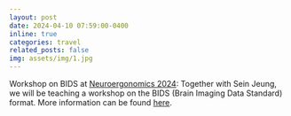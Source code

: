 ```yaml
---
layout: post
date: 2024-04-10 07:59:00-0400
inline: true
categories: travel
related_posts: false
img: assets/img/1.jpg
---
```


Workshop on BIDS at [Neuroergonomics 2024](http://neuroergonomics2024.inria.fr): Together with Sein Jeung, we will be teaching a workshop on the BIDS (Brain Imaging Data Standard) format. More information can be found [here](/bids-workshop-neuroergonomics-2024/).
